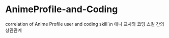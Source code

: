 # AnimeProfile-and-Coding

correlation of Anime Profile user and coding skill \n
애니 프사와 코딩 스킬 간의 상관관계
